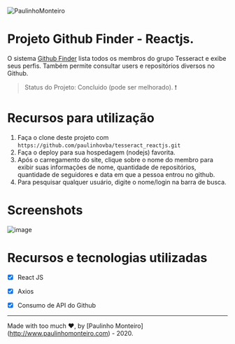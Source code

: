 ![PaulinhoMonteiro](https://user-images.githubusercontent.com/52004768/83332307-cd24cf80-a270-11ea-8a5b-53ca0036b7d0.png)

# Projeto Github Finder - Reactjs.

O sistema [Github Finder](https://github.com/paulinhovba/tesseract_reactjs) lista todos os membros do grupo Tesseract e exibe seus perfis. Também permite consultar users e repositórios diversos no Github.

> Status do Projeto: Concluido (pode ser melhorado). :heavy_exclamation_mark:

# Recursos para utilização

1. Faça o clone deste projeto com `https://github.com/paulinhovba/tesseract_reactjs.git`
2. Faça o deploy para sua hospedagem (nodejs) favorita. 
3. Após o carregamento do site, clique sobre o nome do membro para exibir suas informações de nome, quantidade de repositórios, quantidade de seguidores e data em que a pessoa entrou no github.
4. Para pesquisar qualquer usuário, digite o nome/login na barra de busca.
  
# Screenshots

![image](https://user-images.githubusercontent.com/52004768/73850620-cd551700-480a-11ea-986d-0864de760ab4.png)

# Recursos e tecnologias utilizadas

- [x] React JS

- [x] Axios

- [x] Consumo de API do Github

<hr />

Made with too much ♥, by [Paulinho Monteiro] (http://www.paulinhomonteiro.com) - 2020.
